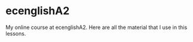 # ecenglishA2
My online course at ecenglishA2.
Here are all the material that I use in this lessons.

